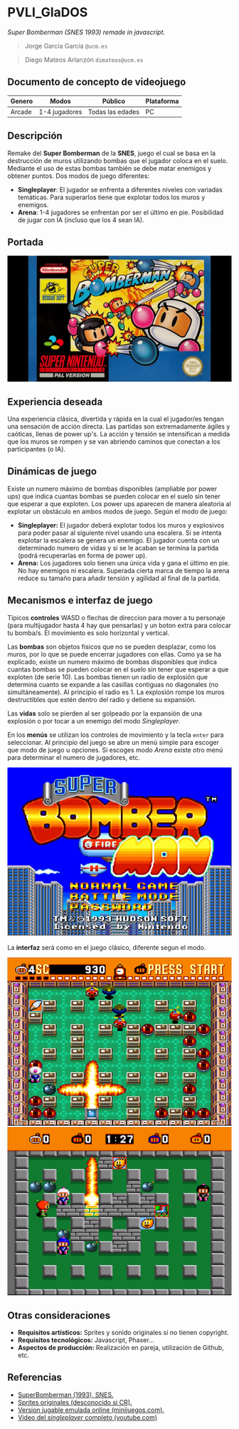 # PVLI_GlaDOS
*Super Bomberman (SNES 1993) remade in javascript.*

>Jorge García García `@ucm.es`

>Diego Mateos Arlanzón `dimateos@ucm.es`
## Documento de concepto de videojuego
| Genero | Modos         | Público          | Plataforma |
| ------ | ------------- | ---------------- | ---------- |
| Arcade | 1-4 jugadores | Todas las edades | PC         |

## Descripción
Remake del **Super Bomberman** de la **SNES**, juego el cual se basa en la destrucción de muros utilizando bombas que el jugador coloca en el
suelo. Mediante el uso de estas bombas también se debe matar enemigos y obtener puntos. Dos modos de juego diferentes:
* **Singleplayer**: El jugador se enfrenta a diferentes niveles con variadas temáticas. Para superarlos tiene que explotar todos los muros y enemigos.
* **Arena**: 1-4 jugadores se enfrentan por ser el último en pie. Posibilidad de jugar con IA (incluso que los 4 sean IA).

## Portada
![portada](sprites/readme/portada.jpg)

## Experiencia deseada
Una experiencia clásica, divertida y rápida en la cual el jugador/es tengan una sensación de acción directa. Las partidas son extremadamente ágiles y caóticas, llenas de power up's. La acción y tensión se intensifican a medida que los muros se rompen y se van abriendo caminos que conectan a los participantes (o IA).

## Dinámicas de juego
Existe un numero máximo de bombas disponibles (ampliable por power ups) que indica cuantas bombas se pueden colocar en el suelo sin tener que esperar a que exploten. Los power ups aparecen de manera aleatoria al explotar un obstáculo en ambos modos de juego. Según el modo de juego:
* **Singleplayer:** El jugador deberá explotar todos los muros y explosivos para poder pasar al siguiente nivel usando una escalera. Si se intenta explotar la escalera se genera un enemigo. El jugador cuenta con un determinado numero de vidas y si se le acaban se termina la partida (podrá recuperarlas en forma de power up).
* **Arena:** Los jugadores solo tienen una única vida y gana el último en pie. No hay enemigos ni escalera. Superada cierta marca de tiempo la arena reduce su tamaño para añadir tensión y agilidad al final de la partida.

## Mecanismos e interfaz de juego
Típicos **controles** WASD o flechas de direccion para mover a tu personaje (para multijugador hasta 4 hay que pensarlas) y un boton extra para colocar tu bomba/s. El movimiento es solo horizontal y vertical.

Las **bombas** son objetos fisicos que no se pueden desplazar, como los muros, por lo que se puede encerrar jugadores con ellas. Como ya se ha explicado, existe un numero máximo de bombas disponibles que indica cuantas bombas se pueden colocar en el suelo sin tener que esperar a que exploten (de serie 10). Las bombas tienen un radio de explosión que determina cuanto se expande a las casillas contiguas no diagonales (no simultáneamente). Al principio el radio es 1. La explosión rompe los muros destructibles que estén dentro del radio y detiene su expansión.

Las **vidas** solo se pierden al ser golpeado por la expansión de una explosión o por tocar a un enemigo del modo *Singleplayer*.

En los **menús** se utilizan los controles de movimiento y la tecla `enter` para seleccionar. Al principio del juego se abre un menú simple para escoger que modo de juego u opciones. Si escoges modo *Arena* existe otro menú para determinar el numero de jugadores, etc.

![menu](sprites/readme/menu.jpg)

La **interfaz** será como en el juego clásico, diferente segun el modo.

![singleplayer](sprites/readme/singleplayer.png)
![arena](sprites/readme/arena.png)

## Otras consideraciones
* **Requisitos artísticos:** Sprites y sonido originales si no tienen copyright.
* **Requisitos tecnológicos:** Javascript, Phaser...
* **Aspectos de producción:**
Realización en pareja, utilización de Github, etc.

## Referencias
* [SuperBomberman (1993), SNES.](https://en.wikipedia.org/wiki/Super_Bomberman)
* [Sprites originales (desconocido si CR).](https://www.spriters-resource.com/snes/sbomber/)
* [Version jugable emulada online (minijuegos.com).](http://www.minijuegos.com/juego/super-bomberman)
* [Video del *singleplayer* completo (youtube.com)](https://www.youtube.com/watch?v=25C5Ccnmag8)


